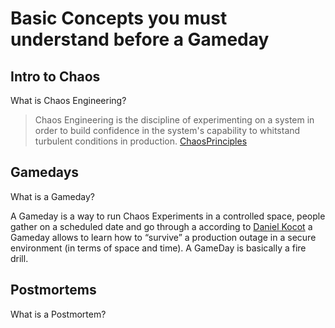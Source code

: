 # Basic Concepts you must understand before a Gameday

## Intro to Chaos

What is Chaos Engineering?

>Chaos Engineering is the discipline of experimenting on a system in order to build confidence in the system's capability to whitstand turbulent 
>conditions in production. [ChaosPrinciples](principlesofchaos.org)


## Gamedays

What is a Gameday?

A Gameday is a way to run Chaos Experiments in a controlled space, people gather on a scheduled date and go through a  according to [Daniel Kocot](https://blog.codecentric.de/en/2018/08/chaos-engineering-gameday/) 
a Gameday allows to learn how to “survive” a production outage in a secure environment (in terms of space and time). A GameDay is basically a fire drill.

## Postmortems

What is a Postmortem?




